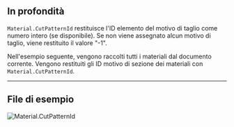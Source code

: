 ## In profondità
`Material.CutPatternId` restituisce l'ID elemento del motivo di taglio come numero intero (se disponibile). Se non viene assegnato alcun motivo di taglio, viene restituito il valore "-1".

Nell'esempio seguente, vengono raccolti tutti i materiali dal documento corrente. Vengono restituiti gli ID motivo di sezione dei materiali con `Material.CutPatternId`.

___
## File di esempio

![Material.CutPatternId](./Revit.Elements.Material.CutPatternId_img.jpg)
